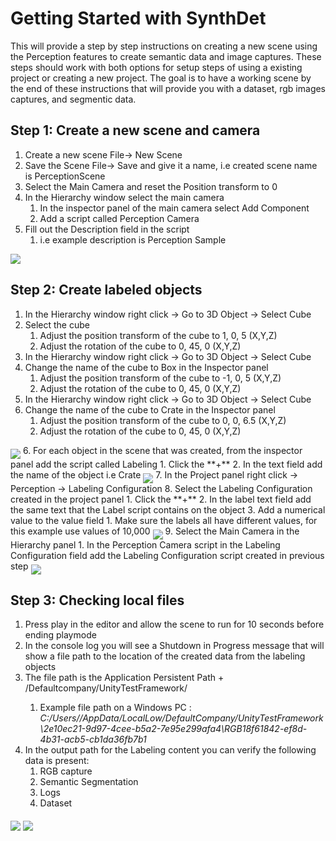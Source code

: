 # Getting Started with SynthDet
This will provide a step by step instructions on creating a new scene using the Perception features to create semantic data and image captures. These steps should work with both options for setup steps of using a existing project or creating a new project. The goal is to have a working scene by the end of these instructions that will provide you with a dataset, rgb images captures, and segmentic data.

## Step 1: Create a new scene and camera
1. Create a new scene File-> New Scene
2. Save the Scene File-> Save and give it a name, i.e created scene name is PerceptionScene
3. Select the Main Camera and reset the Position transform to 0 
4. In the Hierarchy window select the main camera
	1. In the inspector panel of the main camera select Add Component
	2. Add a script called Perception Camera  
5. Fill out the Description field in the script 
	1. i.e example description is Perception Sample 
<img src="docs/images/MainCameraConfig.PNG" align="middle"/>

## Step 2: Create labeled objects
1. In the Hierarchy window right click -> Go to 3D Object -> Select Cube 
2. Select the cube
	1. Adjust the position transform of the cube to 1, 0, 5 (X,Y,Z)
	2. Adjust the rotation of the cube to 0, 45, 0 (X,Y,Z)
3. In the Hierarchy window right click -> Go to 3D Object -> Select Cube 
4. Change the name of the cube to Box in the Inspector panel
	1. Adjust the position transform of the cube to -1, 0, 5 (X,Y,Z)
	2. Adjust the rotation of the cube to 0, 45, 0 (X,Y,Z)
4. In the Hierarchy window right click -> Go to 3D Object -> Select Cube 
5. Change the name of the cube to Crate in the Inspector panel
	1. Adjust the position transform of the cube to 0, 0, 6.5 (X,Y,Z)
	2. Adjust the rotation of the cube to 0, 45, 0 (X,Y,Z)
<img src="docs/images/CompletedScene.PNG" align="middle"/>
6. For each object in the scene that was created, from the inspector panel add the script called Labeling 
	1. Click the **+**
	2. In the text field add the name of the object i.e Crate 
<img src="docs/images/LabeledObject.PNG" align="middle"/>
7. In the Project panel right click -> Perception -> Labeling Configuration
8. Select the Labeling Configuration created in the project panel 
	1. Click the **+**
	2. In the label text field add the same text that the Label script contains on the object 
	3. Add a numerical value to the value field 
		1. Make sure the labels all have different values, for this example use values of 10,000
<img src="docs/images/LabelingConfigurationFinished.PNG" align="middle"/>
9. Select the Main Camera in the Hierarchy panel 
	1. In the Perception Camera script in the Labeling Configuration field add the Labeling Configuration script created in previous step 
<img src="docs/images/MainCameraConfig.PNG" align="middle"/>

## Step 3: Checking local files
1. Press play in the editor and allow the scene to run for 10 seconds before ending playmode
2. In the console log you will see a Shutdown in Progress message that will show a file path to the location of the created data from the labeling objects 
3. The file path is the Application Persistent Path + /Defaultcompany/UnityTestFramework/<Hash Key>
	1. Example file path on a Windows PC : *C:/Users/<User Name>/AppData/LocalLow/DefaultCompany/UnityTestFramework\2e10ec21-9d97-4cee-b5a2-7e95e299afa4\RGB18f61842-ef8d-4b31-acb5-cb1da36fb7b1*
4. In the output path for the Labeling content you can verify the following data is present:
	1. RGB capture 
	2. Semantic Segmentation
	3. Logs
	4. Dataset
<img src="docs/images/rgb_2.png" align="middle"/>
<img src="docs/images/segmentation_2.png" align="middle"/>